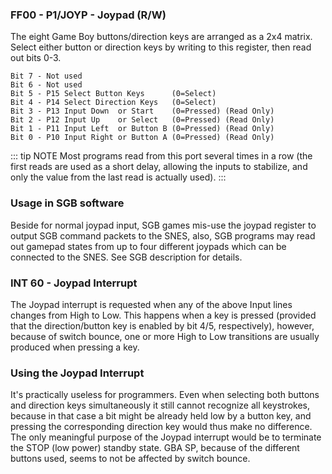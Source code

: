 ### FF00 - P1/JOYP - Joypad (R/W)

The eight Game Boy buttons/direction keys are arranged as a 2x4
matrix. Select either button or direction keys by writing to this
register, then read out bits 0-3.

```
Bit 7 - Not used
Bit 6 - Not used
Bit 5 - P15 Select Button Keys      (0=Select)
Bit 4 - P14 Select Direction Keys   (0=Select)
Bit 3 - P13 Input Down  or Start    (0=Pressed) (Read Only)
Bit 2 - P12 Input Up    or Select   (0=Pressed) (Read Only)
Bit 1 - P11 Input Left  or Button B (0=Pressed) (Read Only)
Bit 0 - P10 Input Right or Button A (0=Pressed) (Read Only)
```

::: tip NOTE
Most programs read from this port several times in a row
(the first reads are used as a short delay, allowing the inputs to stabilize,
and only the value from the last read is actually used).
:::

### Usage in SGB software

Beside for normal joypad input, SGB games mis-use the joypad register to
output SGB command packets to the SNES, also, SGB programs may read out
gamepad states from up to four different joypads which can be connected
to the SNES. See SGB description for details.

### INT 60 - Joypad Interrupt

The Joypad interrupt is requested when any of the above Input lines changes
from High to Low. This happens when a key is
pressed (provided that the direction/button key is enabled by
bit 4/5, respectively), however, because of switch bounce, one or more High to Low
transitions are usually produced when pressing a key.

### Using the Joypad Interrupt

It's practically useless for programmers. Even when selecting both
buttons and direction keys simultaneously it still cannot recognize all
keystrokes, because in that case a bit might be already held low by a
button key, and pressing the corresponding direction key would thus
make no difference. The only meaningful purpose of the Joypad
interrupt would be to terminate the STOP (low power) standby state. GBA SP,
because of the different buttons used, seems to not be affected by
switch bounce.

